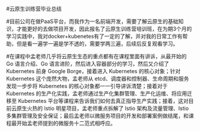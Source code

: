 #云原生训练营毕业总结

#目前公司在做PaaS平台，而我作为一名前端开发，需要了解云原生的基础知识，才能更好的去做项目开发，因此报名了云原生训练营培训班，在为期3个月的学习实践中，我对docker+kubenetes有了一定的了解，并对我的日常工作有帮助，但是看一遍学一遍是学不透的，需要学两三遍，后续后反复观看学习。

#在课程中孟老师几乎将云原生生态的重点都有在课程里面有讲诉，从最开始的 Go 语言介绍、Go 语言进阶，然后进入容器部分的学习，然后又介绍了 Kubernetes 前身 Google Borge，接着进入 Kubernetes 的核心对象；针对 Kubernetes 这个庞然大物，孟老师从 etcd、调度器和控制器、生命周期和服务发现一步步将 Kubernetes 的核心对象都一一引导讲诉清楚；接着对于 Kubernetes 的生产化实践，孟老师通过生产化集群管理、生产化运维、将应用迁移至 Kubernetes 平台等课程来告诉我们如何去真正指导生产实践；接着，这对目前云原生火热的 Istio 明星项目，孟老师重点拆解了 Istio 架构及流量管理、Istio 多集群管理及安全保证；最后孟老师以微服务项目的开发和部署案例做结尾，和课程最开始孟老师提到的微服务十二范式相呼应。